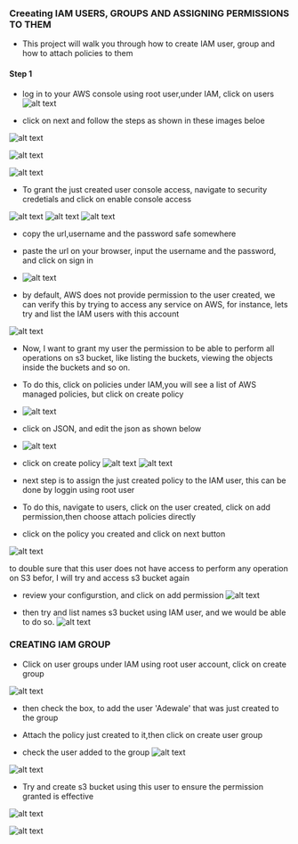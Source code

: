 ### Creeating IAM USERS, GROUPS AND ASSIGNING PERMISSIONS TO THEM
- This project will walk you through how to create IAM user, group and how to attach policies to them 

#### Step 1
- log  in to your AWS console using root user,under IAM, click on users
![alt text](image.png)

- click on next and follow the steps as shown in these images beloe

![alt text](image-1.png)

![alt text](image-2.png)

![alt text](image-3.png)

- To grant the just created user console access, navigate to security credetials and click on enable console access

![alt text](image-4.png)
![alt text](image-5.png)
![alt text](image-6.png)

- copy the url,username and the password safe somewhere
- paste the url on your browser, input the username and the password, and click on sign in

- ![alt text](image-7.png)

- by default, AWS does not provide permission to the user created, we can verify this by trying to access any service on AWS, for instance, lets try and list the IAM users with this account

![alt text](image-8.png)

- Now, I want to grant my user the permission to be able to perform all operations on s3 bucket, like listing the buckets, viewing the objects inside the buckets and so on.

- To do this, click on policies under IAM,you will see a list of AWS managed policies, but click on create policy 
- ![alt text](image-9.png)
- click on JSON, and edit the json as shown below
- ![alt text](image-10.png)

- click on create policy
![alt text](image-11.png)
![alt text](image-12.png)

- next step is to assign the just created policy to the IAM user, this can be done by loggin using root user
- To do this, navigate to users, click on the user created, click on add permission,then choose attach policies directly

- click on the policy you created and click on next button

![alt text](image-13.png)

to double sure that this user does not have access to perform any operation on S3 befor, I will try and access s3 bucket again

- review your configurstion, and click on add permission
![alt text](image-14.png)

- then try and  list names s3 bucket using IAM user, and we would be able to do so.
![alt text](image-15.png)


### CREATING IAM GROUP

- Click on user groups under IAM using root user account, click on create group

![alt text](image-16.png)

- then check the box, to add the user 'Adewale' that was just created to the group


- Attach the policy just created to it,then click on create user group

- check the user added to the group
![alt text](image-17.png)

![alt text](image-18.png)

- Try and create s3 bucket using this user to ensure the permission granted is effective

![alt text](image-19.png)

![alt text](image-20.png)